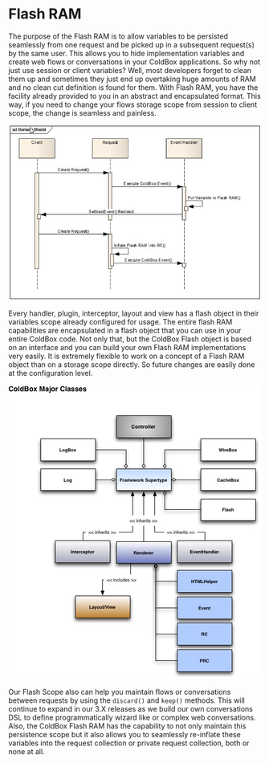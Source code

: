 # Flash RAM

The purpose of the Flash RAM is to allow variables to be persisted seamlessly from one request and be picked up in a subsequent request(s) by the same user. This allows you to hide implementation variables and create web flows or conversations in your ColdBox applications. So why not just use session or client variables? Well, most developers forget to clean them up and sometimes they just end up overtaking huge amounts of RAM and no clean cut definition is found for them. With Flash RAM, you have the facility already provided to you in an abstract and encapsulated format. This way, if you need to change your flows storage scope from session to client scope, the change is seamless and painless.

![](../images/FlashRAMSequence.jpg)

Every handler, plugin, interceptor, layout and view has a flash object in their variables scope already configured for usage. The entire flash RAM capabilities are encapsulated in a flash object that you can use in your entire ColdBox code. Not only that, but the ColdBox Flash object is based on an interface and you can build your own Flash RAM implementations very easily. It is extremely flexible to work on a concept of a Flash RAM object than on a storage scope directly. So future changes are easily done at the configuration level.

![](../images/ColdBoxMajorClasses.jpg)

Our Flash Scope also can help you maintain flows or conversations between requests by using the `discard()` and `keep()` methods. This will continue to expand in our 3.X releases as we build our own conversations DSL to define programmatically wizard like or complex web conversations. Also, the ColdBox Flash RAM has the capability to not only maintain this persistence scope but it also allows you to seamlessly re-inflate these variables into the request collection or private request collection, both or none at all.
